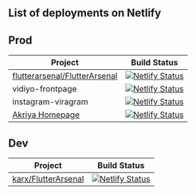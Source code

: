## List of deployments on Netlify


## Prod

| Project  | Build Status |
| ------------- | ------------- |
| [flutterarsenal/FlutterArsenal](https://github.com/flutterarsenal/FlutterArsenal)  | [![Netlify Status](https://api.netlify.com/api/v1/badges/f76ec8e6-bff9-4717-8446-226d701def0c/deploy-status)](https://app.netlify.com/sites/flutterarsenal/deploys)  |
| vidiyo-frontpage | [![Netlify Status](https://api.netlify.com/api/v1/badges/8005492b-8de4-4599-810c-97f06e8f775e/deploy-status)](https://app.netlify.com/sites/vidiyo/deploys) |
| instagram-viragram | [![Netlify Status](https://api.netlify.com/api/v1/badges/5e39c371-de4d-4f24-bd8c-631252b79695/deploy-status)](https://app.netlify.com/sites/instagram-viragram/deploys) | 
| [Akriya Homepage](https://github.com/karx/homepage) | [![Netlify Status](https://api.netlify.com/api/v1/badges/9b3ce78c-cbd1-478e-87c4-279c52838044/deploy-status)](https://app.netlify.com/sites/akriya/deploys) | 


## Dev

| Project  | Build Status |
| ------------- | ------------- |
| [karx/FlutterArsenal](https://github.com/karx/FlutterArsenal)  | [![Netlify Status](https://api.netlify.com/api/v1/badges/54985b82-ad78-468d-9fef-42d8ec316bc1/deploy-status)](https://app.netlify.com/sites/dev-flutterarsenal/deploys) |


